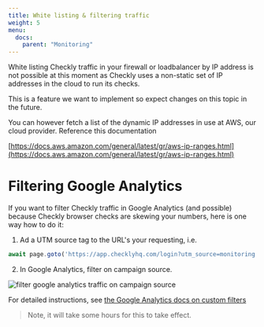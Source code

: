 ```yaml
---
title: White listing & filtering traffic
weight: 5
menu:
  docs:
    parent: "Monitoring"
---
```


White listing Checkly traffic in your firewall or loadbalancer by IP address is not possible at this moment as Checkly uses 
a non-static set of IP addresses in the cloud to run its checks.

This is a feature we want to implement so expect changes on this topic in the future.

You can however fetch a list of the dynamic IP addresses in use at AWS, our cloud provider. Reference this documentation

[https://docs.aws.amazon.com/general/latest/gr/aws-ip-ranges.html](https://docs.aws.amazon.com/general/latest/gr/aws-ip-ranges.html)

# Filtering Google Analytics

If you want to filter Checkly traffic in Google Analytics (and possible) because Checkly browser checks are skewing your 
numbers, here is one way how to do it:

1. Ad a UTM source tag to the URL's your requesting, i.e.

```javascript
await page.goto('https://app.checklyhq.com/login?utm_source=monitoring')
```

2. In Google Analytics, filter on campaign source.

![filter google analytics traffic on campaign source](/docs/images/monitoring/analytics.png)


For detailed instructions, see [the Google Analytics docs on custom filters](https://support.google.com/analytics/answer/1033162#CustomFilters)

 > Note, it will take some hours for this to take effect.


